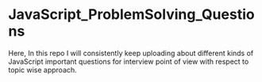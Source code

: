 # JavaScript_ProblemSolving_Questions
Here, In this repo I will consistently keep uploading about different kinds of JavaScript important questions for interview point of view with respect to topic wise approach.
